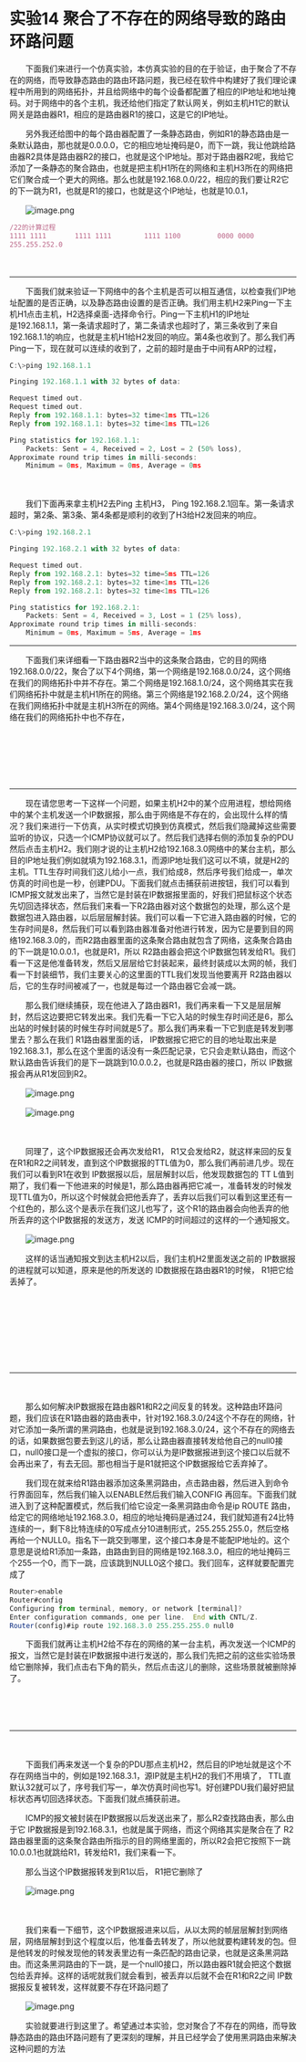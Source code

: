 # 实验14 聚合了不存在的网络导致的路由环路问题

　　‍下面‍‍我们来进行一个仿真实验，本仿真实验的目的在于验证，由于聚合了不存在的网络，‍‍而导致静态路由的路由环路问题，‍‍我已经在软件中构建好了我们理论课程中所用到的网络拓扑，‍‍并且给网络中的每个设备都配置了相应的IP地址和地址掩码。‍‍对于网络中的各个主机，我还给他们指定了默认网关，‍‍例如主机H1它的默认网关是路由器R1，‍‍相应的是路由器R1的接口，这是它的IP地址。‍‍

　　另外‍‍我还给图中的每个路由器配置了一条静态路由，‍‍例如R1的静态路由是一条默认路由，‍‍那也就是0.0.0.0，它的相应地址掩码是0，‍‍而下一跳，我让他跳给路由器R2具体是路由器R2的接口，也就是这个IP地址。‍‍那对于路由器R2呢，‍‍我给它添加了一条静态的聚合路由，也就是把主机H1所在的网络和主机H3所在的网络‍‍把它们聚合成一个更大的网络。那么也就是192.168.0.0/22，‍‍相应的我们要让R2它的下一跳为R1，也就是R1的接口，也就是这个IP地址，‍‍也就是10.0.1，

　　![image.png](https://image.peterjxl.com/blog/image-20220103152830-ezzzybd.png)

```js
/22的计算过程
1111 1111       1111 1111        1111 1100         0000 0000
255.255.252.0
```

　　‍

---

　　下面我们就来验证一下‍‍网络中的各个主机是否可以相互通信，以检查我们IP地址配置的是否正确，‍‍以及静态路由设置的是否正确。‍‍我们用主机H2来Ping一下主机H1点击主机，H2选择桌面-选择命令行。Ping一下主机H1的IP地址是‍‍192.168.1.1，‍‍第一条请求超时了，‍‍第二条请求也超时了，第三条收到了来自192.168.1.1的响应，也就是主机H1给H‍‍2发回的响应。第4条也收到了。那么我们再Ping一下，‍‍现在就可以连续的收到了，之前的超时是由于中间有ARP的过程，‍‍

```js
C:\>ping 192.168.1.1

Pinging 192.168.1.1 with 32 bytes of data:

Request timed out.
Request timed out.
Reply from 192.168.1.1: bytes=32 time<1ms TTL=126
Reply from 192.168.1.1: bytes=32 time<1ms TTL=126

Ping statistics for 192.168.1.1:
    Packets: Sent = 4, Received = 2, Lost = 2 (50% loss),
Approximate round trip times in milli-seconds:
    Minimum = 0ms, Maximum = 0ms, Average = 0ms
```

　　‍

　　我们下面再来拿主机H2去Ping 主机H3， Ping ‍‍192.168.2.1回车。‍‍第一条请求超时，‍‍第2条、第3条、第4条都是顺利的收到了H3给H2发回来的响应。‍‍

```js
C:\>ping 192.168.2.1

Pinging 192.168.2.1 with 32 bytes of data:

Request timed out.
Reply from 192.168.2.1: bytes=32 time=5ms TTL=126
Reply from 192.168.2.1: bytes=32 time<1ms TTL=126
Reply from 192.168.2.1: bytes=32 time<1ms TTL=126

Ping statistics for 192.168.2.1:
    Packets: Sent = 4, Received = 3, Lost = 1 (25% loss),
Approximate round trip times in milli-seconds:
    Minimum = 0ms, Maximum = 5ms, Average = 1ms
```

---

　　下面我们来详细看一下路由器R2当中的这条聚合路由，‍‍它的目的网络192.168.0.0/22，聚合了以下4个网络，‍‍第一个网络是192.168.0.0/24，‍‍这个网络在我们的网络拓扑中并不存在。‍‍第二个网络是192.168.1.0/24，‍‍这个网络其实在我们网络拓扑中就是主机H1所在的网络。‍‍第三个网络是192.168.2.0/24，‍‍这个网络在我们网络拓扑中就是主机H3所在的网络。‍‍第4个网络是192.168.3.0/24，‍‍这个网络在我们的网络拓扑中也不存在，

　　‍

　　‍

　　‍

---

　　现在请您思考一下这样一个问题，‍‍如果主机H2中的某个应用进程，‍‍想给网络中的某个主机发送一个IP数据报，那么由于网络是不存在的，‍‍会出现什么样的情况？我们来进行一下仿真，从实时模式切换到仿真模式，‍‍然后我们隐藏掉这些需要监听的协议，只选一个ICMP协议就可以了。‍‍然后我们选择右侧的添加复杂的PDU然后点击主机H2。‍‍我们刚才说的让主机H2给192.168.3.0网络中的某台主机，那么目的IP地址我们‍‍例如就填为192.168.3.1，而源IP地址我们这可以不填，就是H2的主机。‍‍TTL生存时间我们这儿给小一点，我们给成8，然后序号我们给成一，单次仿真的时间也是一秒，创建PDU。下面我们就点击捕获前进按钮，‍‍我们可以看到 ICMP报文就发出来了，当然它是封装在IP数据报里面的，‍‍好我们把鼠标这个状态先切回选择状态，然后我们来看一下R2路由器对这个数据包的处理，‍‍那么这个是数据包进入路由器，以后层层解封装。‍‍我们可以看一下它进入路由器的时候，它的生存时间是8，‍‍然后我们可以看到路由器准备对他进行转发，‍‍因为它是要到目的网络192.168.3.0的，而R2路由器里面的这条聚合路由就包含了网络，‍‍这条聚合路由的下一跳是10.0.0.1，也就是R1，所以 R2路由器会把这个IP数据包转发给R1。‍‍我们看一下这是他准备转发，然后又层层给它封装起来，‍‍最终封装成以太网的帧，我们看一下封装细节，我们主要关心的这里面的TTL我们发现‍‍当他要离开 R2路由器以后，它的生存时间被减了一，也就是每过一个路由器它会减一跳。

　　‍‍那么我们继续捕获，‍‍现在他进入了路由器R1，我们再来看一下又是层层解封，然后这边要把它转发出来。‍‍我们先看一下它入站的时候生存时间还是6，那么出站的时候封装的时候生存时间就是5了。‍‍那么我们再来看一下它到底是转发到哪里去？‍‍那么在我们 R1路由器里面的话， IP数据报它把它的目的地址取出来是192.168.3.1，‍‍那么在这个里面的话没有一条匹配记录，它只会走默认路由，‍‍而这个默认路由告诉我们的是下一跳跳到10.0.0.2，也就是R路由器的接口，‍‍所以 IP数据报会再从R1发回到R2。‍‍

　　![image.png](https://image.peterjxl.com/blog/image-20220103154507-qleqnru.png) 

　　![image.png](https://image.peterjxl.com/blog/image-20220103154519-13t01o2.png)

　　‍

　　同理了，这个IP数据报还会再次发给R1，‍‍ R1又会发给R2，就这样来回的反复在R1和R2之间转发，‍‍直到这个IP数据报的TTL值为0，那么我们再前进几步。‍‍现在我们可以看到R1在收到 IP数据报以后，‍‍层层解封以后，他发现数据包的 TT L值到期了，我们看一下‍‍他进来的时候是1，那么路由器再把它减一，准备转发的时候发现TTL值为0，所以这个时候‍‍就会把他丢弃了，‍‍丢弃以后我们可以看到这里还有一个红色的，那么这个是表示在我们这儿也写了，‍‍这个R1的路由器会向他丢弃的他所丢弃的‍‍这个IP数据报的发送方，发送 ICMP的时间超过的这样的一个通知报文。

　　![image.png](https://image.peterjxl.com/blog/image-20220103154601-ysqrmvq.png)

　　‍‍‍‍这样的话‍‍当通知报文到达主机H2以后，我们主机H2里面发送之前的 IP数据报的进程就可以知道，‍‍原来是他的所发送的 ID数据报在路由器R1‍‍的时候， R1把它给丢掉了。‍‍

　　‍

　　‍

　　‍

　　‍

---

　　‍

　　那么如何解决IP数据报在路由器R1和R2之间反复的转发。‍‍这种路由环路问题，我们应该在R1路由器的路由表中，针对‍‍192.168.3.0/24这个不存在的网络，针对它添加一条‍‍所谓的黑洞路由，也就是说到192.168.3.0/24，这个不存在的网络去的话，‍‍如果数据包要去到这儿的话，那么让路由器直接转发给他自己的null0接口，‍‍null0接口是一个虚拟的接口，‍‍你可以认为是IP数据报进到这个接口以后就不会再出来了，有去无回。‍‍那也相当于是R1就把这个IP数据报给它丢弃掉了。‍‍

　　我们现在就来给R1路由器添加这条黑洞路由，点击路由器，‍‍然后进入到命令行界面回车，‍‍然后我们输入以ENABLE然后我们输入CONFIG 再回车。‍‍下面我们就进入到了这种配置模式，然后我们给它设定一条黑洞路由命令是ip ROUTE‍‍ 路由，给定它的网络地址192.168.3.0，‍‍相应的地址掩码是‍‍通过24，我们就知道有24比特连续的一，剩下8比特连续的0写成点分10进制形式，‍‍255.255.255.0，‍‍然后空格再给一个NULL0。指名下一跳交到哪里，这个接口本身是不能配IP地址的。‍‍这个意思是说给R1添加一条路，由路由到目的网络是192.168.3.0，相应的地址掩码三个255一个0，‍‍而下一跳，应该跳到NULL0这个接口。‍‍我们回车，‍‍这样就要配置完成了

```js
Router>enable 
Router#config
Configuring from terminal, memory, or network [terminal]? 
Enter configuration commands, one per line.  End with CNTL/Z.
Router(config)#ip route 192.168.3.0 255.255.255.0 null0
```

　　下面我们就再让主机H2给不存在的网络的某一台主机，‍‍再次发送一个ICMP的报文，当然它是封装在IP数据报中进行发送的，‍‍那么我们先把之前的这些实验场景给它删除掉，‍‍我们点击右下角的箭头，然后点击这儿的删除，这些场景就被删除掉了。‍‍

　　‍

　　‍

---

　　‍

　　下面我们再来发送一个复杂的PDU那点主机H2，‍‍然后目的IP地址就是这个不存在网络当中的，‍‍例如是192.168.3.1，‍‍源IP就是主机H2的我们不用填了， TTL直默认32就可以了，序号我们写一，单次仿真时间也写1。‍‍好创建PDU我们最好把鼠标状态再切回选择状态。‍‍下面我们就点捕获前进。‍‍

　　ICMP的报文被封装在IP数据报以后发送出来了，那么R2查找路由表，‍‍那么由于它 IP数据报是到192.168.3.1，也就是属于网络，‍‍而这个网络其实是聚合在了 R2路由器里面的这条聚合路由‍‍所指示的目的网络里面的，所以R2会把它按照下一跳10.0.0.1也就跳给R1，‍‍转发给R1，我们来看一下。‍‍

　　那么当这个IP数据报转发到R1以后， R1把它删除了

　　![image.png](https://image.peterjxl.com/blog/image-20220103173822-1liuir3.png)

　　‍

　　我们来看一下细节，‍‍这个IP数据报进来以后，从以太网的帧层层解封到‍‍网络层，网络层解封到这个程度以后，他准备去转发了，所以他就要构建转发的包。‍‍但是他转发的时候发现他的转发表里边有一条匹配的‍‍路由记录，也就是这条黑洞路由。‍‍而这条黑洞路由的下一跳，是一个null0接口，‍‍所以路由器R1就会把这个数据包给丢弃掉。‍‍这样的话呢就我们就会看到，‍‍被丢弃以后就不会在R1和R2之间 IP数据报反复被转发，‍‍这样就要不存在环路问题了

　　![image.png](https://image.peterjxl.com/blog/image-20220103173834-gyt4bxg.png)

　　实验就要进行到这里了。‍‍希望通过本实验，您对聚合了不存在的网络，而导致静态路由的路由环路问题有了更深刻的理解，‍‍并且已经学会了使用黑洞路由来解决这种问题的方法

　　‍
